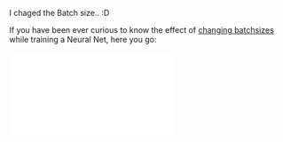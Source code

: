 I chaged the Batch size.. :D

If you have been ever curious to know the effect of [changing batchsizes](https://www.youtube.com/watch?v=vVX9vld3vrY) while training a Neural Net, here you go:

![Batch size graph for test and train](/batchsize.pdf?raw=true "Batch size")

